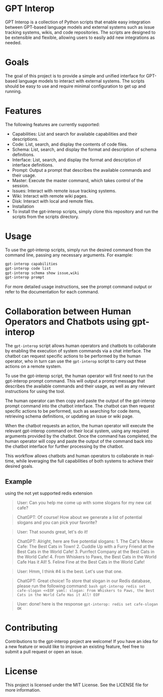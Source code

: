 GPT Interop
===========================

GPT Interop is a collection of Python scripts that enable easy integration between GPT-based language models and external systems such as issue tracking systems, wikis, and code repositories. The scripts are designed to be extensible and flexible, allowing users to easily add new integrations as needed.

# Goals
The goal of this project is to provide a simple and unified interface for GPT-based language models to interact with external systems. The scripts should be easy to use and require minimal configuration to get up and running.

# Features
The following features are currently supported:

* Capabilities: List and search for available capabilities and their descriptions.
* Code: List, search, and display the contents of code files.
* Schema: List, search, and display the format and description of schema definitions.
* Interface: List, search, and display the format and description of interface definitions.
* Prompt: Output a prompt that describes the available commands and their usage.
* Master: Execute the master command, which takes control of the session.
* Issues: Interact with remote issue tracking systems.
* Wiki: Interact with remote wiki pages.
* Disk: Interact with local and remote files.
* Installation
* To install the gpt-interop scripts, simply clone this repository and run the scripts from the scripts directory.

# Usage
To use the gpt-interop scripts, simply run the desired command from the command line, passing any necessary arguments. For example:

```bash
gpt-interop capabilities
gpt-interop code list
gpt-interop schema show issue,wiki
gpt-interop prompt
```

For more detailed usage instructions, see the prompt command output or refer to the documentation for each command.

# Collaboration between Human Operators and Chatbots using gpt-interop

The `gpt-interop` script allows human operators and chatbots to collaborate by enabling the execution of system commands via a chat interface. The chatbot can request specific actions to be performed by the human operator, who in turn can use the `gpt-interop` script to carry out these actions on a remote system.

To use the gpt-interop script, the human operator will first need to run the gpt-interop prompt command. This will output a prompt message that describes the available commands and their usage, as well as any relevant instructions for using the tool.

The human operator can then copy and paste the output of the gpt-interop prompt command into the chatbot interface. The chatbot can then request specific actions to be performed, such as searching for code items, retrieving schema definitions, or updating an issue or wiki page.

When the chatbot requests an action, the human operator will execute the relevant gpt-interop command on their local system, using any required arguments provided by the chatbot. Once the command has completed, the human operator will copy and paste the output of the command back into the chatbot interface for further processing by the chatbot.

This workflow allows chatbots and human operators to collaborate in real-time, while leveraging the full capabilities of both systems to achieve their desired goals.

## Example 
using the not yet supported redis extension


> User: Can you help me come up with some slogans for my new cat cafe?

> ChatGPT: Of course! How about we generate a list of potential slogans and you can pick your favorite?

> User: That sounds great, let's do it!

> ChatGPT: Alright, here are five potential slogans:
	1. The Cat's Meow Cafe: The Best Cats in Town!
	2. Cuddle Up with a Furry Friend at the Best Cats in the World Cafe!
	3. Purrfect Company at the Best Cats in the World Cafe!
	4. From Whiskers to Paws, the Best Cats in the World Cafe Has it All!
	5. Feline Fine at the Best Cats in the World Cafe!

> User: Hmm, I think #4 is the best. Let's use that one.

> ChatGPT: Great choice! To store that slogan in our Redis database, please run the following command:
	```bash
	gpt-interop redis set cafe-slogan <<EOF
	yaml:
	  slogan: From Whiskers to Paws, the Best Cats in the World Cafe Has it All!
	EOF
	```

> User: done! here is the response
	```
        gpt-interop: redis set cafe-slogan OK  
        ```

# Contributing
Contributions to the gpt-interop project are welcome! If you have an idea for a new feature or would like to improve an existing feature, feel free to submit a pull request or open an issue.

# License
This project is licensed under the MIT License. See the LICENSE file for more information.
